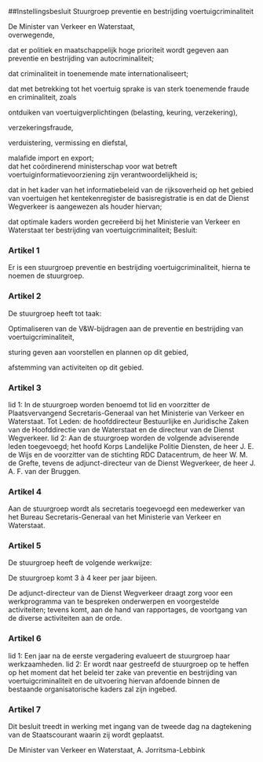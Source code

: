 <meta http-equiv='Content-Type' content='text/html; charset=utf-8' />

##Instellingsbesluit Stuurgroep preventie en bestrijding voertuigcriminaliteit

De Minister van Verkeer en Waterstaat,  
overwegende,

dat er politiek en maatschappelijk hoge prioriteit wordt gegeven aan preventie en bestrijding van autocriminaliteit;

dat criminaliteit in toenemende mate internationaliseert;

dat met betrekking tot het voertuig sprake is van sterk toenemende fraude en criminaliteit, zoals

ontduiken van voertuigverplichtingen (belasting, keuring, verzekering),  

verzekeringsfraude,  

verduistering, vermissing en diefstal,  

malafide import en export;   
dat het coördinerend ministerschap voor wat betreft voertuiginformatievoorziening zijn verantwoordelijkheid is;

dat in het kader van het informatiebeleid van de rijksoverheid op het gebied van voertuigen het kentekenregister de basisregistratie is en dat de Dienst Wegverkeer is aangewezen als houder hiervan;

dat optimale kaders worden gecreëerd bij het Ministerie van Verkeer en Waterstaat ter bestrijding van voertuigcriminaliteit;
Besluit:    

### Artikel  1  

Er is een stuurgroep preventie en bestrijding voertuigcriminaliteit, hierna te noemen de stuurgroep. 

### Artikel  2  

De stuurgroep heeft tot taak: 

Optimaliseren van de V&W-bijdragen aan de preventie en bestrijding van voertuigcriminaliteit,  

sturing geven aan voorstellen en plannen op dit gebied,  

afstemming van activiteiten op dit gebied.   

### Artikel  3  

lid 1:   In de stuurgroep worden benoemd tot lid en voorzitter de Plaatsvervangend Secretaris-Generaal van het Ministerie van Verkeer en Waterstaat.    Tot Leden:   de hoofddirecteur Bestuurlijke en Juridische Zaken van de Hoofddirectie van de Waterstaat en de directeur van de Dienst Wegverkeer.    lid 2:   Aan de stuurgroep worden de volgende adviserende leden toegevoegd; het hoofd Korps Landelijke Politie Diensten, de heer J. E. de Wijs en de voorzitter van de stichting RDC Datacentrum, de heer W. M. de Grefte, tevens de adjunct-directeur van de Dienst Wegverkeer, de heer J. A. F. van der Bruggen.    

### Artikel  4  

Aan de stuurgroep wordt als secretaris toegevoegd een medewerker van het Bureau Secretaris-Generaal van het Ministerie van Verkeer en Waterstaat. 

### Artikel  5  

De stuurgroep heeft de volgende werkwijze: 

De stuurgroep komt 3 à 4 keer per jaar bijeen.  

De adjunct-directeur van de Dienst Wegverkeer draagt zorg voor een werkprogramma van te bespreken onderwerpen en voorgestelde activiteiten; tevens komt, aan de hand van rapportages, de voortgang van de diverse activiteiten aan de orde.   

### Artikel  6  

lid 1: Een jaar na de eerste vergadering evalueert de stuurgroep haar werkzaamheden. lid 2: Er wordt naar gestreefd de stuurgroep op te heffen op het moment dat het beleid ter zake van preventie en bestrijding van voertuigcriminaliteit en de uitvoering hiervan afdoende binnen de bestaande organisatorische kaders zal zijn ingebed. 

### Artikel  7  

Dit besluit treedt in werking met ingang van de tweede dag na dagtekening van de Staatscourant waarin zij wordt geplaatst. 

De 
Minister van Verkeer en Waterstaat, 
A. Jorritsma-Lebbink      
